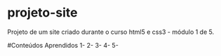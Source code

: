 # projeto-site
 Projeto  de um site criado durante o curso html5 e css3 - módulo 1 de 5. 
 
 #Conteúdos Aprendidos
 1- 
 2-
 3-
 4-
 5-
